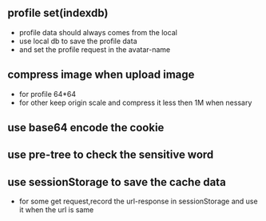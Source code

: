 ## profile set(indexdb)  
- profile data should always comes from the local 
- use local db to save the profile data  
- and set the profile request in the avatar-name

## compress image when upload image  
- for profile 64*64
- for other keep origin scale and compress it less then 1M when nessary  

## use base64 encode the cookie  

## use pre-tree to check the sensitive word  

## use sessionStorage to save the cache data  
- for some get request,record the url-response in sessionStorage and use it when the url is same  